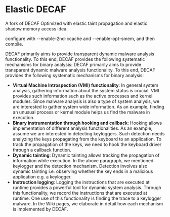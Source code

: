 # Elastic DECAF
A fork of DECAF Optimized with elastic taint propagation and elastic shadow memory access idea.

configure with --enable-2nd-ccache and --enable-opt-smem, and then compile.

DECAF primarily aims to provide transparent dynamic malware analysis functionality. To this end, DECAF provides the following systematic mechanisms for binary analysis:
DECAF primarily aims to provide transparent dynamic malware analysis functionality. To this end, DECAF provides the following systematic mechanisms for binary analysis:
* **Virtual Machine Introspection (VMI) functionality**: In general system analysis, gathering information about the system status is crucial. VMI provides such information such as the active processes and kernel modules. Since malware analysis is also a type of system analysis, we are interested to gather system wide information. As an example, finding an unusual process or kernel module helps us find the malware in execution.
* **Binary instrumentation through hooking and callback**: Hooking allows implementation of different analysis functionalities. As an example, assume we are interested in detecting keyloggers. Such detection needs analyzing the keys propagating from the keyboard to an application. To track the propagation of the keys, we need to hook the keyboard driver through a callback function.
* **Dynamic tainting**: Dynamic tainting allows tracking the propagation of information while execution. In the above paragraph, we mentioned keylogger and the detection mechanism. Detection involves also dynamic tainting i.e. observing whether the key ends in a malicious application e.g. a keylogger.
* **Instruction logging**: Logging the instructions that are executed at runtime provides a powerful tool for dynamic system analysis. Through this functionality, we record the instructions that are executed at runtime. One use of this functionality is finding the trace to a keylogger malware.
 In the Wiki pages, we elaborate in detail how each mechanism is implemented by DECAF.

